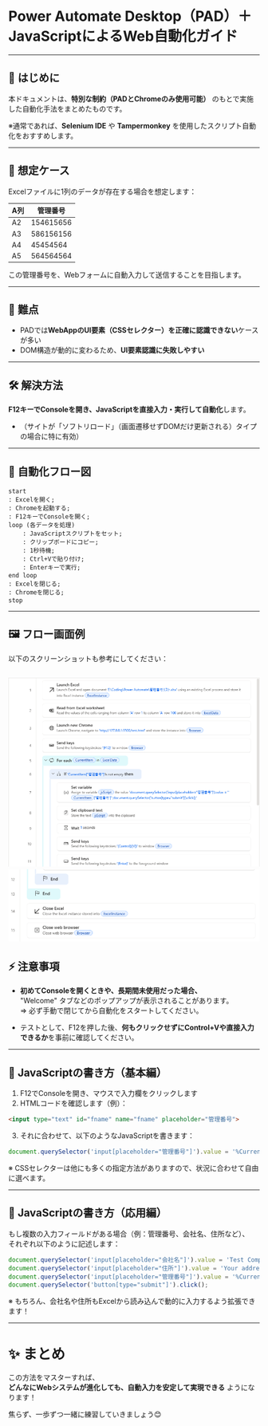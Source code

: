 # Power Automate Desktop（PAD）＋ JavaScriptによるWeb自動化ガイド

---

## 📖 はじめに

本ドキュメントは、**特別な制約（PADとChromeのみ使用可能）** のもとで実施した自動化手法をまとめたものです。

※通常であれば、**Selenium IDE** や **Tampermonkey** を使用したスクリプト自動化をおすすめします。

---

## 🎯 想定ケース

Excelファイルに1列のデータが存在する場合を想定します：

| A列 | 管理番号 |
|---|---|
| A2 | 154615656 |
| A3 | 586156156 |
| A4 | 45454564 |
| A5 | 564564564 |

この管理番号を、Webフォームに自動入力して送信することを目指します。

---

## 🧠 難点

- PADでは**WebAppのUI要素（CSSセレクター）を正確に認識できない**ケースが多い
- DOM構造が動的に変わるため、**UI要素認識に失敗しやすい**

---

## 🛠 解決方法

**F12キーでConsoleを開き、JavaScriptを直接入力・実行して自動化**します。

- （サイトが「ソフトリロード」（画面遷移せずDOMだけ更新される）タイプの場合に特に有効）

---

## 🔄 自動化フロー図

```
start
: Excelを開く;
: Chromeを起動する;
: F12キーでConsoleを開く;
loop (各データを処理)
    : JavaScriptスクリプトをセット;
    : クリップボードにコピー;
    : 1秒待機;
    : Ctrl+Vで貼り付け;
    : Enterキーで実行;
end loop
: Excelを閉じる;
: Chromeを閉じる;
stop
```

---

## 🖼 フロー画面例

以下のスクリーンショットも参考にしてください：

![img](picture\InstructionScreenshot.png)
![img](picture\InstructionScreenshot2.png)
---

## ⚡ 注意事項

- **初めてConsoleを開くときや、長期間未使用だった場合、**  
  "Welcome" タブなどのポップアップが表示されることがあります。  
  ⇒ 必ず手動で閉じてから自動化をスタートしてください。

- テストとして、F12を押した後、**何もクリックせずにControl+Vや直接入力できるか**を事前に確認してください。

---

## 🧩 JavaScriptの書き方（基本編）

1. F12でConsoleを開き、マウスで入力欄をクリックします
2. HTMLコードを確認します（例）：

```html
<input type="text" id="fname" name="fname" placeholder="管理番号">
```

3. それに合わせて、以下のようなJavaScriptを書きます：

```javascript
document.querySelector('input[placeholder="管理番号"]').value = '%CurrentItem["管理番号"]%';
```

※ CSSセレクターは他にも多くの指定方法がありますので、状況に合わせて自由に選べます。

---

## 🧩 JavaScriptの書き方（応用編）

もし複数の入力フィールドがある場合（例：管理番号、会社名、住所など）、  
それぞれ以下のように記述します：

```javascript
document.querySelector('input[placeholder="会社名"]').value = 'Test Company';
document.querySelector('input[placeholder="住所"]').value = 'Your address';
document.querySelector('input[placeholder="管理番号"]').value = '%CurrentItem["管理番号"]%';
document.querySelector('button[type="submit"]').click();
```

※ もちろん、会社名や住所もExcelから読み込んで動的に入力するよう拡張できます！

---

# ✨ まとめ

この方法をマスターすれば、  
**どんなにWebシステムが進化しても、自動入力を安定して実現できる** ようになります！

焦らず、一歩ずつ一緒に練習していきましょう😊
